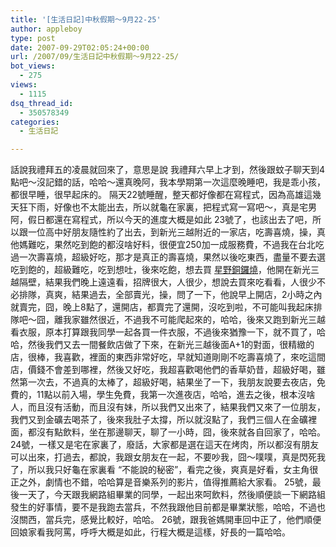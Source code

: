 ```yaml
---
title: '[生活日記]中秋假期～9月22-25'
author: appleboy
type: post
date: 2007-09-29T02:05:24+00:00
url: /2007/09/生活日記中秋假期～9月22-25/
bot_views:
  - 275
views:
  - 1115
dsq_thread_id:
  - 350578349
categories:
  - 生活日記

---
```

話說我禮拜五的凌晨就回來了，意思是說 我禮拜六早上才到，然後跟蚊子聊天到4點吧～沒記錯的話，哈哈～還真晚阿，我本學期第一次這麼晚睡吧，我是乖小孩，都很早睡，很早起床的。 隔天22號睡醒，整天都好像都在寫程式，因為高雄這幾天狂下雨，好像也不太能出去，所以就龜在家裏，把程式寫一寫吧～，真是宅男阿，假日都還在寫程式，所以今天的進度大概是如此 23號了，也該出去了吧，所以跟一位高中好朋友隨性約了出去，到新光三越附近的一家店，吃壽喜燒，操，真他媽難吃，果然吃到飽的都沒啥好料，很便宜250加一成服務費，不過我在台北吃過一次壽喜燒，超級好吃，那才是真正的壽喜燒，果然以後吃東西，盡量不要去選吃到飽的，超級難吃，吃到想吐，後來吃飽，想去買 [星野銅鑼燒][1]，他開在新光三越隔壁，結果我們晚上遠遠看，招牌很大，人很少，想說去買來吃看看，人很少不必排隊，真爽，結果過去，全部賣光，操，問了一下，他說早上開店，2小時之內就賣完，囧，晚上8點了，還開店，都賣完了還開，沒吃到啦，不可能叫我起床排隊吧～囧，離我家雖然很近，不過我不可能爬起來的，哈哈，後來又跑到新光三越看衣服，原本打算跟我同學一起各買一件衣服，不過後來猶豫一下，就不買了，哈哈，然後我們又去一間餐飲店做了下來，在新光三越後面A+1的對面，很精緻的店，很棒，我喜歡，裡面的東西非常好吃，早就知道剛剛不吃壽喜燒了，來吃這間店，價錢不會差到哪裡，然後又好吃，我超喜歡喝他們的香草奶昔，超級好喝，雖然第一次去，不過真的太棒了，超級好喝，結果坐了一下，我朋友說要去夜店，免費的，11點以前入場，學生免費，我第一次進夜店，哈哈，進去之後，根本沒啥人，而且沒有活動，而且沒有妹，所以我們又出來了，結果我們又來了一位朋友，我們又到金礦去喝茶了，後來我肚子太撐，所以就沒點了，我們三個人在金礦裡面，都沒有點飲料，坐在那邊聊天，聊了一小時，囧，後來就各自回家了，哈哈。 24號，一樣又是宅在家裏了，廢話，大家都是選在這天在烤肉，所以都沒有朋友可以出來，打過去，都說，我跟女朋友在一起，不要吵我，囧～噗噗，真是閃死我了，所以我只好龜在家裏看 &#8220;不能說的秘密&#8221;，看完之後，爽真是好看，女主角很正之外，劇情也不錯，哈哈算是音樂系列的影片，值得推薦給大家看。 25號，最後一天了，今天跟我網路組畢業的同學，一起出來呵飲料，然後順便談一下網路組發生的好事情，要不是我跑去當兵，不然我跟他目前都是畢業狀態，哈哈，不過也沒關西，當兵完，感覺比較好，哈哈。 26號，跟我爸媽開車回中正了，他們順便回娘家看我阿罵，呼呼大概是如此，行程大概是這樣，好長的一篇哈哈。

 [1]: http://www.sing-ya.com.tw/